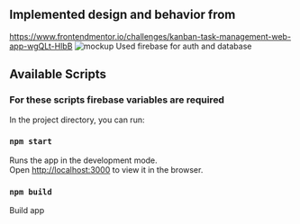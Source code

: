 ## Implemented design and behavior from 
https://www.frontendmentor.io/challenges/kanban-task-management-web-app-wgQLt-HlbB
![mockup](https://myoctocat.com/assets/images/base-octocat.svg)
Used firebase for auth and database

## Available Scripts

### For these scripts firebase variables are required
In the project directory, you can run:

### `npm start`

Runs the app in the development mode.\
Open [http://localhost:3000](http://localhost:3000) to view it in the browser.

### `npm build`

Build app
